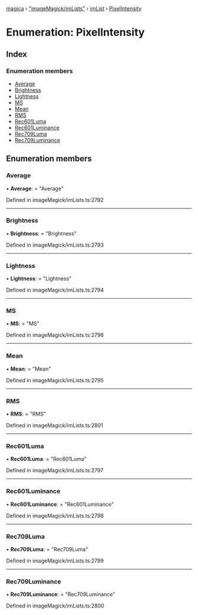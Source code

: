 [magica](../README.md) › ["imageMagick/imLists"](../modules/_imagemagick_imlists_.md) › [imList](../modules/_imagemagick_imlists_.imlist.md) › [PixelIntensity](_imagemagick_imlists_.imlist.pixelintensity.md)

# Enumeration: PixelIntensity

## Index

### Enumeration members

* [Average](_imagemagick_imlists_.imlist.pixelintensity.md#average)
* [Brightness](_imagemagick_imlists_.imlist.pixelintensity.md#brightness)
* [Lightness](_imagemagick_imlists_.imlist.pixelintensity.md#lightness)
* [MS](_imagemagick_imlists_.imlist.pixelintensity.md#ms)
* [Mean](_imagemagick_imlists_.imlist.pixelintensity.md#mean)
* [RMS](_imagemagick_imlists_.imlist.pixelintensity.md#rms)
* [Rec601Luma](_imagemagick_imlists_.imlist.pixelintensity.md#rec601luma)
* [Rec601Luminance](_imagemagick_imlists_.imlist.pixelintensity.md#rec601luminance)
* [Rec709Luma](_imagemagick_imlists_.imlist.pixelintensity.md#rec709luma)
* [Rec709Luminance](_imagemagick_imlists_.imlist.pixelintensity.md#rec709luminance)

## Enumeration members

###  Average

• **Average**: = "Average"

Defined in imageMagick/imLists.ts:2792

___

###  Brightness

• **Brightness**: = "Brightness"

Defined in imageMagick/imLists.ts:2793

___

###  Lightness

• **Lightness**: = "Lightness"

Defined in imageMagick/imLists.ts:2794

___

###  MS

• **MS**: = "MS"

Defined in imageMagick/imLists.ts:2796

___

###  Mean

• **Mean**: = "Mean"

Defined in imageMagick/imLists.ts:2795

___

###  RMS

• **RMS**: = "RMS"

Defined in imageMagick/imLists.ts:2801

___

###  Rec601Luma

• **Rec601Luma**: = "Rec601Luma"

Defined in imageMagick/imLists.ts:2797

___

###  Rec601Luminance

• **Rec601Luminance**: = "Rec601Luminance"

Defined in imageMagick/imLists.ts:2798

___

###  Rec709Luma

• **Rec709Luma**: = "Rec709Luma"

Defined in imageMagick/imLists.ts:2799

___

###  Rec709Luminance

• **Rec709Luminance**: = "Rec709Luminance"

Defined in imageMagick/imLists.ts:2800

